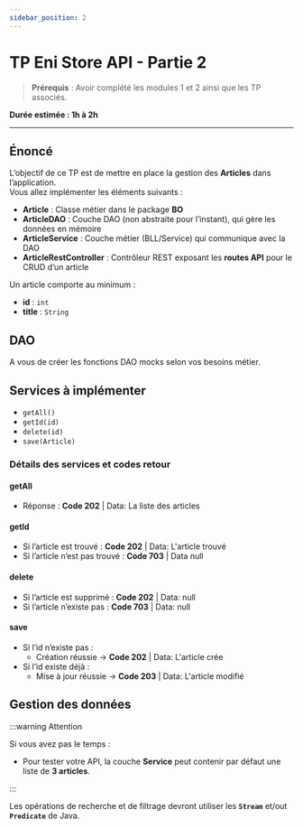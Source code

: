 ```yaml
---
sidebar_position: 2
---
```


# TP Eni Store API - Partie 2

> **Prérequis** : Avoir complété les modules 1 et 2 ainsi que les TP associés.

**Durée estimée : 1h à 2h**

---

## Énoncé

L’objectif de ce TP est de mettre en place la gestion des **Articles** dans l’application.  
Vous allez implémenter les éléments suivants :

- **Article** : Classe métier dans le package **BO**
- **ArticleDAO** : Couche DAO (non abstraite pour l’instant), qui gère les données en mémoire
- **ArticleService** : Couche métier (BLL/Service) qui communique avec la DAO
- **ArticleRestController** : Contrôleur REST exposant les **routes API** pour le CRUD d’un article

Un article comporte au minimum :
- **id** : `int`
- **title** : `String`

## DAO

A vous de créer les fonctions DAO mocks selon vos besoins métier.

## Services à implémenter

- `getAll()`
- `getId(id)`
- `delete(id)`
- `save(Article)`

### Détails des services et codes retour

#### getAll
- Réponse : **Code 202** | Data: La liste des articles

#### getId
- Si l’article est trouvé : **Code 202** | Data: L'article trouvé
- Si l’article n’est pas trouvé : **Code 703** | Data  null

#### delete
- Si l’article est supprimé : **Code 202** | Data: null
- Si l’article n’existe pas : **Code 703** | Data: null

#### save
- Si l’id n’existe pas :
    - Création réussie → **Code 202** | Data: L'article crée
- Si l’id existe déjà :
    - Mise à jour réussie → **Code 203** | Data: L'article modifié

## Gestion des données

:::warning Attention

Si vous avez pas le temps :

- Pour tester votre API, la couche **Service** peut contenir par défaut une liste de **3 articles**.

:::


Les opérations de recherche et de filtrage devront utiliser les **`Stream`** et/out **`Predicate`** de Java.
